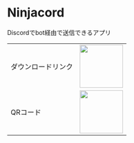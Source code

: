 # Ninjacord

Discordでbot経由で送信できるアプリ

<table>
    <tr>
        <td>ダウンロードリンク</td>
        <td style="text-align: center;"><a href="https://apps.apple.com/jp/app/ninja-cord/id6498937487"><img src="https://developer.apple.com/assets/elements/badges/download-on-the-app-store.svg" width="100">
    </tr>
    <tr>
        <td>QRコード</td>
        <td style="text-align: center;"><a href="https://apps.apple.com/jp/app/ninja-cord/id6498937487"><img src="https://tools-qr-production.s3.amazonaws.com/output/apple-toolbox/6044df7401a59991b2c3db53b8e688a2/b75324b326d2cf02169e7763448d433e.png" height="100"></a></td>
    </tr>
</table>

